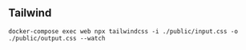Tailwind
------------

```
docker-compose exec web npx tailwindcss -i ./public/input.css -o ./public/output.css --watch
```
